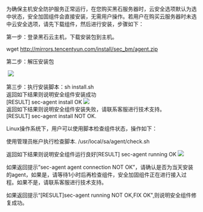 为确保主机安全防护服务正常运行，在您购买黑石服务器时，云安全选项默认为选中状态，安全加固组件会直接安装，无需用户操作。若用户在购买云服务器时未选中云安全选项，请先下载组件，然后进行安装，步骤如下： 

第一步：登录黑石云主机，下载安装包到主机。

wget http://mirrors.tencentyun.com/install/sec_bm/agent.zip 

第二步：解压安装包

 ![](https://mc.qcloudimg.com/static/img/ef729e5387b38f2d8aaed3d50dc0065c/image.png)

第三步：执行安装脚本：sh install.sh 
 <br>返回如下结果则说明安全组件安装成功 <br>[RESULT] sec-agent install OK
![](http://imgcache.tce.fsphere.cn/image/mc.qcloudimg.com/static/img/ba3378b68c30648276d7bb1ca002003c/image.png) <br>返回如下结果则说明安全组件安装失败，请联系客服进行技术支持。
 
<br>[RESULT] sec-agent install NOT OK.  

Linux操作系统下，用户可以使用脚本检查组件状态，操作如下：

使用管理员帐户执行检查脚本.
/usr/local/sa/agent/check.sh

返回如下结果则说明安全组件运行良好[RESULT] sec-agent running OK
![](http://imgcache.tce.fsphere.cn/image/mc.qcloudimg.com/static/img/b28883269f2deb18a5791ce4f3ea412b/image.png)

如果返回提示”sec-agent agent connection NOT OK”，请确认是否为当天安装的agent，如果是，请等待1小时后再检查组件，安全加固组件正在进行接入过程。如果不是，请联系客服进行技术支持。 

如果返回提示“[RESULT]sec-agent running NOT OK,FIX OK",则说明安全组件修复成功。
